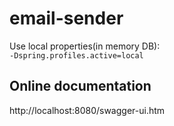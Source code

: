 # email-sender

Use local properties(in memory DB):  
`-Dspring.profiles.active=local`

## Online documentation

http://localhost:8080/swagger-ui.htm
